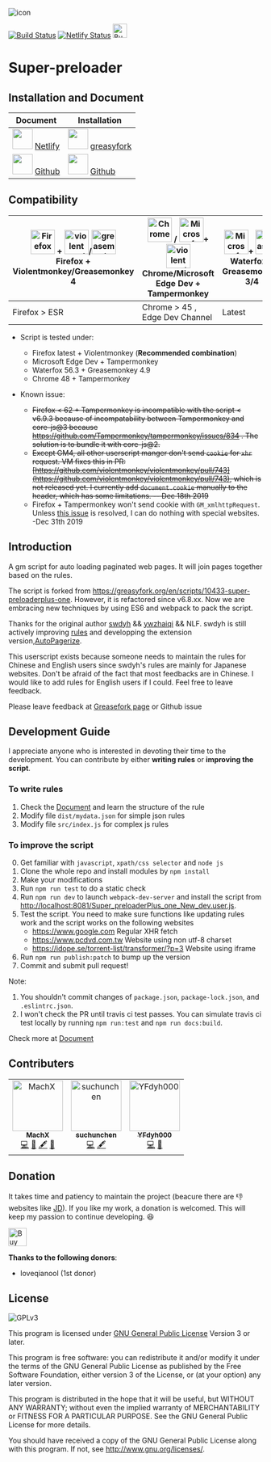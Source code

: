 ![icon](https://machsix.github.io/Super-preloader/logo.png)

[![Build Status](https://travis-ci.org/machsix/Super-preloader.svg?branch=master)](https://travis-ci.org/machsix/Super-preloader) [![Netlify Status](https://api.netlify.com/api/v1/badges/9c4dac1a-823b-4bb7-9760-57895931fc16/deploy-status)](https://app.netlify.com/sites/super-preloader/deploys) <a href='https://ko-fi.com/X8X6UEPM' target='_blank'><img height='36' style='border:0px;height:28px;' src='https://az743702.vo.msecnd.net/cdn/kofi5.png?v=2' border='0' alt='Buy Me a Coffee' /></a>

# Super-preloader

## Installation and Document

| Document                                                                                                                                                                                             | Installation                                                                                                                                                                                                                                                                                      |
| ---------------------------------------------------------------------------------------------------------------------------------------------------------------------------------------------------- | ------------------------------------------------------------------------------------------------------------------------------------------------------------------------------------------------------------------------------------------------------------------------------------------------- |
| <img height="40" width="40" onclick="window.open(https://super-preloader.netlify.com/)" src="https://simpleicons.org/icons/netlify.svg" /> [Netlify](https://super-preloader.netlify.com/)           | <img height="40" width="40" onclick="window.open(https://super-preloader.netlify.com/)" src="https://greasyfork.org/assets/blacklogo96-e0c2c76180916332b7516ad47e1e206b42d131d36ff4afe98da3b1ba61fd5d6c.png" /> [greasyfork](https://greasyfork.org/en/scripts/33522-super-preloaderplus-one-new) |
| <img height="40" width="40" onclick="window.open(https://machsix.github.io/Super-preloader/)" src="https://simpleicons.org/icons/github.svg" /> [Github](https://machsix.github.io/Super-preloader/) | <img height="40" width="40" onclick="window.open(https://machsix.github.io/Super-preloader/)" src="https://simpleicons.org/icons/github.svg" /> [Github](https://machsix.github.io/Super-preloader/Super_preloaderPlus_one_New.user.js)                                                           |

## Compatibility

| [<img src="https://raw.githubusercontent.com/alrra/browser-logos/master/src/firefox/firefox_48x48.png" alt="Firefox" width="48px" height="48px" />](http://godban.github.io/browsers-support-badges/) + [<img src="https://github.com/violentmonkey.png" height="48px" alt="violentmonkey"/>](https://github.com/violentmonkey)/[<img src="https://github.com/greasemonkey.png" height="48px" alt="greasemonkey"/>](https://github.com/Greasemonkey) <br>Firefox + Violentmonkey/Greasemonkey 4 | [<img src="https://raw.githubusercontent.com/alrra/browser-logos/master/src/chrome/chrome_48x48.png" alt="Chrome" width="48px" height="48px" />](http://godban.github.io/browsers-support-badges/) / [<img src="https://edgetipscdn.microsoft.com/insider-site/images/logo-dev.f87ac296.png" alt="Microsoft Edge Dev" width="48px" height="48px" />](http://godban.github.io/browsers-support-badges/)+ [<img src="https://github.com/Tampermonkey.png" height="48px" alt="violentmonkey"/>](https://github.com/Tampermonkey) <br>Chrome/Microsoft Edge Dev + Tampermonkey | [<img src="https://upload.wikimedia.org/wikipedia/commons/4/43/Waterfox_Logo_%28redesigned_2015%29.png" alt="Microsoft Edge Dev" width="48px" height="48px" />](http://godban.github.io/browsers-support-badges/)+ [<img src="https://github.com/greasemonkey.png" height="48px" alt="greasemonkey"/>](https://github.com/Greasemonkey) <br>Waterfox + Greasemonkey 3/4 |
| ----------------------------------------------------------------------------------------------------------------------------------------------------------------------------------------------------------------------------------------------------------------------------------------------------------------------------------------------------------------------------------------------------------------------------------------------------------------------------------------------- | -------------------------------------------------------------------------------------------------------------------------------------------------------------------------------------------------------------------------------------------------------------------------------------------------------------------------------------------------------------------------------------------------------------------------------------------------------------------------------------------------------------------------------------------------------------------------- | ----------------------------------------------------------------------------------------------------------------------------------------------------------------------------------------------------------------------------------------------------------------------------------------------------------------------------------------------------------------------- |
| Firefox > ESR                                                                                                                                                                                                                                                                                                                                                                                                                                                                                   | Chrome > 45 , Edge Dev Channel                                                                                                                                                                                                                                                                                                                                                                                                                                                                                                                                             | Latest                                                                                                                                                                                                                                                                                                                                                                  |

- Script is tested under:

  - Firefox latest + Violentmonkey (**Recommended combination**)
  - Microsoft Edge Dev + Tampermonkey
  - Waterfox 56.3 + Greasemonkey 4.9
  - Chrome 48 + Tampermonkey

- Known issue:
  - ~~Firefox < 62 + Tampermonkey is incompatible with the script < v6.9.3 because of incompatability between Tampermonkey and core-js@3 because https://github.com/Tampermonkey/tampermonkey/issues/834 . The solution is to bundle it with core-js@2.~~
  - ~~Except GM4, all other userscript manger don't send `cookie` for `xhr` request. VM fixes this in PR: [https://github.com/violentmonkey/violentmonkey/pull/743](https://github.com/violentmonkey/violentmonkey/pull/743), which is not released yet. I currently add `document.cookie` manually to the header, which has some limitations. -- Dec 18th 2019~~
  - Firefox + Tampermonkey won't send cookie with `GM_xmlhttpRequest`. Unless [this issue](https://github.com/Tampermonkey/tampermonkey/issues/786) is resolved, I can do nothing with special websites.  -Dec 31th 2019

## Introduction

A gm script for auto loading paginated web pages. It will join pages together based on the rules.

The script is forked from https://greasyfork.org/en/scripts/10433-super-preloaderplus-one. However, it is refactored since v6.8.xx. Now we are embracing new techniques by using ES6 and webpack to pack the script.

Thanks for the original author [swdyh](https://github.com/swdyh) && [ywzhaiqi](https://github.com/ywzhaiqi/userscript/tree/master/scripts/Super_preloaderPlus) && NLF. swdyh is still actively improving [rules](http://wedata.net/databases/AutoPagerize/items) and developping the extension version,[AutoPagerize](https://addons.mozilla.org/en-US/firefox/addon/autopagerize/).

This userscript exists because someone needs to maintain the rules for Chinese and English users since swdyh's rules are mainly for Japanese websites. Don't be afraid of the fact that most feedbacks are in Chinese. I would like to add rules for English users if I could. Feel free to leave feedback.

Please leave feedback at [Greasefork page](https://greasyfork.org/en/scripts/33522-super-preloaderplus-one-new) or Github issue

## Development Guide

I appreciate anyone who is interested in devoting their time to the development. You can contribute by either **writing rules** or **improving the script**.

### To write rules

1. Check the [Document](https://machsix.github.io/Super-preloader/) and learn the structure of the rule
2. Modify file `dist/mydata.json` for simple json rules
3. Modify file `src/index.js` for complex js rules

### To improve the script

0. Get familiar with `javascript`, `xpath/css selector` and `node js`
1. Clone the whole repo and install modules by `npm install`
1. Make your modifications
1. Run `npm run test` to do a static check
1. Run `npm run dev` to launch `webpack-dev-server` and install the script from [http://localhost:8081/Super_preloaderPlus_one_New_dev.user.js](http://localhost:8081/Super_preloaderPlus_one_New_dev.user.js).
1. Test the script. You need to make sure functions like updating rules work and the script works on the following websites
   - https://www.google.com Regular XHR fetch
   - https://www.pcdvd.com.tw Website using non utf-8 charset
   - https://idope.se/torrent-list/transformer/?p=3 Website using iframe
1. Run `npm run publish:patch` to bump up the version
1. Commit and submit pull request!

Note:

1. You shouldn't commit changes of `package.json`, `package-lock.json`, and `.eslintrc.json`.
2. I won't check the PR until travis ci test passes. You can simulate travis ci test locally by running `npm run:test` and `npm run docs:build`.

Check more at [Document](https://machsix.github.io/Super-preloader/)

## Contributers

<!-- ALL-CONTRIBUTORS-LIST:START - Do not remove or modify this section -->
<!-- prettier-ignore -->
<table><tr><td align="center"><a href="https://github.com/machsix"><img src="https://avatars0.githubusercontent.com/u/28209092?v=4" width="100px;" alt="MachX"/><br /><sub><b>MachX</b></sub></a><br /><a href="https://github.com/machsix/Super-preloader/commits?author=machsix" title="Code">💻</a> <a href="#design-machsix" title="Design">🎨</a> <a href="#content-machsix" title="Content">🖋</a> <a href="#review-machsix" title="Reviewed Pull Requests">👀</a></td><td align="center"><a href="https://github.com/suchunchen"><img src="https://avatars3.githubusercontent.com/u/17309819?v=4" width="100px;" alt="suchunchen"/><br /><sub><b>suchunchen</b></sub></a><br /><a href="https://github.com/machsix/Super-preloader/commits?author=suchunchen" title="Code">💻</a> <a href="#content-suchunchen" title="Content">🖋</a></td><td align="center"><a href="http://wiki.mozilla.org/User:YFdyh000"><img src="https://avatars0.githubusercontent.com/u/1769875?v=4" width="100px;" alt="YFdyh000"/><br /><sub><b>YFdyh000</b></sub></a><br /><a href="https://github.com/machsix/Super-preloader/commits?author=yfdyh000" title="Code">💻</a> <a href="#design-yfdyh000" title="Design">🎨</a></td></tr></table>

<!-- ALL-CONTRIBUTORS-LIST:END -->

<!--This project follows the [all-contributors](https://github.com/all-contributors/all-contributors) specification. Contributions of any kind welcome!-->

## Donation

It takes time and patiency to maintain the project (beacure there are :thumbsdown: websites like [JD](https://jd.com)). If you like my work, a donation is welcomed. This will keep my passion to continue developing. :satisfied:

<a href='https://ko-fi.com/X8X6UEPM' target='_blank'><img height='36' style='border:0px;height:36px;' src='https://az743702.vo.msecnd.net/cdn/kofi5.png?v=2' border='0' alt='Buy Me a Coffee' /></a>

**Thanks to the following donors**:

- loveqianool (1st donor)

## License

![GPLv3](https://www.gnu.org/graphics/gplv3-127x51.png)

This program is licensed under [GNU General Public License](https://www.gnu.org/licenses/gpl.html) Version 3 or later.

This program is free software: you can redistribute it and/or modify it under the terms of the GNU General Public License as published by the Free Software Foundation, either version 3 of the License, or (at your option) any later version.

This program is distributed in the hope that it will be useful, but WITHOUT ANY WARRANTY; without even the implied warranty of MERCHANTABILITY or FITNESS FOR A PARTICULAR PURPOSE. See the GNU General Public License for more details.

You should have received a copy of the GNU General Public License along with this program. If not, see <http://www.gnu.org/licenses/>.
